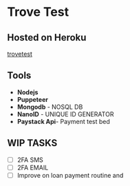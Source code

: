 # Trove Test
## Hosted on Heroku 
[trovetest](https://throvetest.herokuapp.com)

## Tools

- **Nodejs**
- **Puppeteer**
- **Mongodb** - NOSQL DB
- **NanoID** - UNIQUE ID GENERATOR
- **Paystack Api**- Payment test bed

## WIP TASKS
- [ ] 2FA SMS
- [ ] 2FA EMAIL
- [ ] Improve on loan payment routine and 

